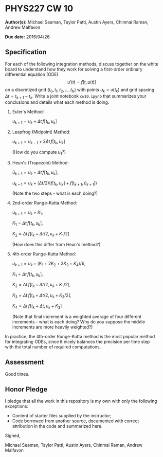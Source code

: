 # PHYS227 CW 10

**Author(s):** Michael Seaman, Taylor Patti, Austin Ayers, Chinmai Raman, Andrew Malfavon


**Due date:** 2016/04/26

## Specification

For each of the following integration methods, discuss together on the white board to understand how they work for solving a first-order ordinary differential equation (ODE) $$u'(t) = f[t, u(t)]$$ on a discretized grid $(t_0, t_1, t_2, ..., t_N)$ with points $u_k = u(t_k)$ and grid spacing $\Delta t = t_{k+1} - t_k$. Write a joint notebook ```cw10.ipynb``` that summarizes your conclusions and details what each method is doing.

1. Euler's Method: 
   
   $u_{k+1} = u_k + \Delta t\, f[t_k, u_k]$ 
1. Leapfrog (Midpoint) Method: 
   
   $u_{k+1} = u_{k-1} + 2\Delta t\, f[t_k, u_k]$  
   
   (How do you compute $u_1$?)
1. Heun's (Trapezoid) Method: 
   
   $\tilde{u}_{k+1} = u_k + \Delta t\, f[t_k, u_k]$, 
   
   $u_{k+1} = u_k + (\Delta t/2)(f[t_k, u_k] + f[t_{k+1}, \tilde{u}_{k+1}])$  
   
   (Note the two steps - what is each doing?)
1. 2nd-order Runge-Kutta Method: 
   
   $u_{k+1} = u_k + K_1$, 
   
   $K_1 = \Delta t\, f[t_k, u_k]$, 
   
   $K_2 = \Delta t\, f[t_k + \Delta t/2, u_k + K_1/2]$  
   
   (How does this differ from Heun's method?)
1. 4th-order Runge-Kutta Method: 
   
   $u_{k+1} = u_k + (K_1 + 2K_2 + 2K_3 + K_4)/6$, 
   
   $K_1 = \Delta t\,f[t_k,u_k]$, 
   
   $K_2 = \Delta t\, f[t_k + \Delta t/2, u_k + K_1/2]$, 
   
   $K_3 = \Delta t\, f[t_k + \Delta t/2, u_k + K_2/2]$, 
   
   $K_4 = \Delta t\,f[t_k + \Delta t, u_k + K_3]$  
   
   (Note that final increment is a weighted average of four different increments - what is each doing? Why do you suppose the middle increments are more heavily weighted?)

In practice, the 4th-order Runge-Kutta method is the most popular method for integrating ODEs, since it nicely balances the precision per time step with the total number of required computations.

## Assessment

Good times.

## Honor Pledge

I pledge that all the work in this repository is my own with only the following exceptions:

* Content of starter files supplied by the instructor;
* Code borrowed from another source, documented with correct attribution in the code and summarized here.

Signed,

Michael Seaman, Taylor Patti, Austin Ayers, Chinmai Raman, Andrew Malfavon
